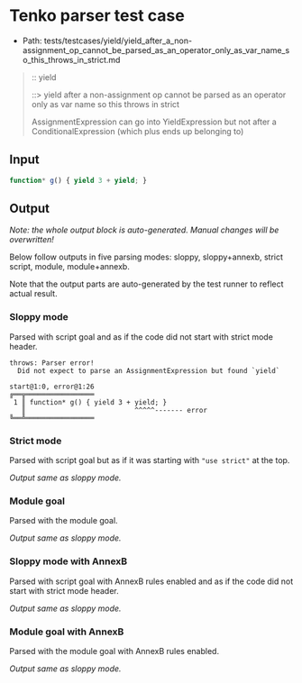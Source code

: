 # Tenko parser test case

- Path: tests/testcases/yield/yield_after_a_non-assignment_op_cannot_be_parsed_as_an_operator_only_as_var_name_so_this_throws_in_strict.md

> :: yield
>
> ::> yield after a non-assignment op cannot be parsed as an operator only as var name so this throws in strict
>
> AssignmentExpression can go into YieldExpression but not after a ConditionalExpression (which plus ends up belonging to)

## Input


`````js
function* g() { yield 3 + yield; }
`````

## Output

_Note: the whole output block is auto-generated. Manual changes will be overwritten!_

Below follow outputs in five parsing modes: sloppy, sloppy+annexb, strict script, module, module+annexb.

Note that the output parts are auto-generated by the test runner to reflect actual result.

### Sloppy mode

Parsed with script goal and as if the code did not start with strict mode header.

`````
throws: Parser error!
  Did not expect to parse an AssignmentExpression but found `yield`

start@1:0, error@1:26
╔══╦═════════════════
 1 ║ function* g() { yield 3 + yield; }
   ║                           ^^^^^------- error
╚══╩═════════════════

`````

### Strict mode

Parsed with script goal but as if it was starting with `"use strict"` at the top.

_Output same as sloppy mode._

### Module goal

Parsed with the module goal.

_Output same as sloppy mode._

### Sloppy mode with AnnexB

Parsed with script goal with AnnexB rules enabled and as if the code did not start with strict mode header.

_Output same as sloppy mode._

### Module goal with AnnexB

Parsed with the module goal with AnnexB rules enabled.

_Output same as sloppy mode._
